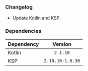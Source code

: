 ### Changelog
* Update Kotlin and KSP.

### Dependencies
| Dependency |     Version      |
|------------|:----------------:|
| Kotlin     |     `2.1.10`     |
| KSP        | `2.10.10-1.0.30` |
